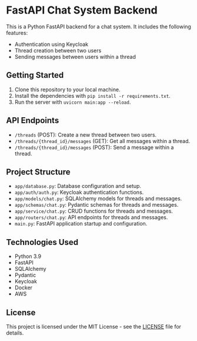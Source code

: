 # FastAPI Chat System Backend

This is a Python FastAPI backend for a chat system. It includes the following features:
- Authentication using Keycloak
- Thread creation between two users
- Sending messages between users within a thread

## Getting Started
1. Clone this repository to your local machine.
2. Install the dependencies with `pip install -r requirements.txt`.
3. Run the server with `uvicorn main:app --reload`.

## API Endpoints
- `/threads` (POST): Create a new thread between two users.
- `/threads/{thread_id}/messages` (GET): Get all messages within a thread.
- `/threads/{thread_id}/messages` (POST): Send a message within a thread.

## Project Structure
- `app/database.py`: Database configuration and setup.
- `app/auth/auth.py`: Keycloak authentication functions.
- `app/models/chat.py`: SQLAlchemy models for threads and messages.
- `app/schemas/chat.py`: Pydantic schemas for threads and messages.
- `app/service/chat.py`: CRUD functions for threads and messages.
- `app/routers/chat.py`: API endpoints for threads and messages.
- `main.py`: FastAPI application startup and configuration.

## Technologies Used
- Python 3.9
- FastAPI
- SQLAlchemy
- Pydantic
- Keycloak
- Docker
- AWS

## License
This project is licensed under the MIT License - see the [LICENSE](LICENSE) file for details.
